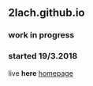 ## 2lach.github.io
### work in progress 

### started 19/3.2018

live **here** [homepage](https://2lach.github.io/)